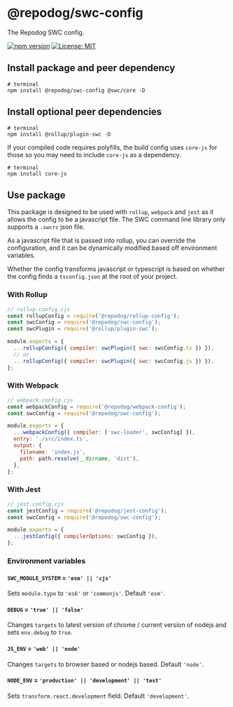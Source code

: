 # @repodog/swc-config

The Repodog SWC config.

[![npm version](https://badge.fury.io/js/%40repodog%2Fswc-config.svg)](https://badge.fury.io/js/%40repodog%2Fswc-config)
[![License: MIT](https://img.shields.io/badge/License-MIT-yellow.svg)](LICENSE)

## Install package and peer dependency

```shell
# terminal
npm install @repodog/swc-config @swc/core -D
```

## Install optional peer dependencies

```shell
# terminal
npm install @rollup/plugin-swc -D
```

If your compiled code requires polyfills, the build config uses `core-js` for those so you may need to include `core-js` as a dependency.

```shell
# terminal
npm install core-js
```

## Use package

This package is designed to be used with `rollup`, `webpack` and `jest` as it allows the config to be a javascript file. The SWC command line library only supports a `.swcrc` json file.

As a javascript file that is passed into rollup, you can override the configuration, and it can be dynamically modified based off environment variables.

Whether the config transforms javascript or typescript is based on whether the config finds a `tsconfig.json` at the root of your project.

### With Rollup

```javascript
// rollup.config.cjs
const rollupConfig = require('@repodog/rollup-config');
const swcConfig = require('@repodog/swc-config');
const swcPlugin = require('@rollup/plugin-swc');

module.exports = {
  ...rollupConfig({ compiler: swcPlugin({ swc: swcConfig.ts }) }),
  // or
  ...rollupConfig({ compiler: swcPlugin({ swc: swcConfig.js }) }),
};
```

### With Webpack

```javascript
// webpack.config.cjs
const webpackConfig = require('@repodog/webpack-config');
const swcConfig = require('@repodog/swc-config');

module.exports = {
  ...webpackConfig({ compiler: ['swc-loader', swcConfig] }),
  entry: './src/index.ts',
  output: {
    filename: 'index.js',
    path: path.resolve(__dirname, 'dist'),
  },
};
```

### With Jest

```javascript
// jest.config.cjs
const jestConfig = require('@repodog/jest-config');
const swcConfig = require('@repodog/swc-config');

module.exports = {
  ...jestConfig({ compilerOptions: swcConfig }),
};
```

### Environment variables

#### `SWC_MODULE_SYSTEM` = `'esm' || 'cjs'`

Sets `module.type` to `'es6'` or `'commonjs'`. Default `'esm'`.

#### `DEBUG` = `'true' || 'false'`

Changes `targets` to latest version of chrome / current version of nodejs and sets `env.debug` to `true`.

#### `JS_ENV` = `'web' || 'node'`

Changes `targets` to browser based or nodejs based. Default `'node'`.

#### `NODE_ENV` = `'production' || 'development' || 'test'`

Sets `transform.react.development` field. Default `'development'`.
